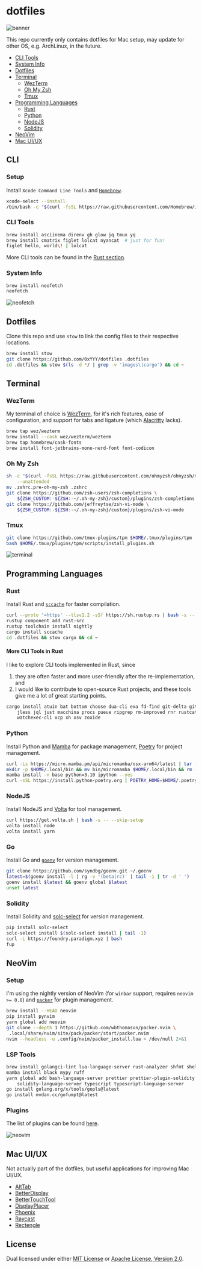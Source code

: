 # dotfiles

![banner](images/banner.png)

This repo currently only contains dotfiles for Mac setup, may update for other OS, e.g. ArchLinux,
in the future.

-   [CLI Tools](#cli-tools)
-   [System Info](#system-info)
-   [Dotfiles](#dotfiles-1)
-   [Terminal](#terminal)
    -   [WezTerm](#wezterm)
    -   [Oh My Zsh](#oh-my-zsh)
    -   [Tmux](#tmux)
-   [Programming Languages](#programming-languages)
    -   [Rust](#rust)
    -   [Python](#python)
    -   [NodeJS](#nodejs)
    -   [Solidity](#solidity)
-   [NeoVim](#neovim)
-   [Mac UI/UX](#mac-uiux)

## CLI

### Setup

Install `Xcode Command Line Tools` and [`Homebrew`](https://brew.sh).

```bash
xcode-select --install
/bin/bash -c "$(curl -fsSL https://raw.githubusercontent.com/Homebrew/install/HEAD/install.sh)"
```

### CLI Tools

```bash
brew install asciinema direnv gh glow jq tmux yq
brew install cmatrix figlet lolcat nyancat  # just for fun!
figlet hello, world\! | lolcat
```

More CLI tools can be found in the [Rust section](#more-cli-tools-in-rust).

### System Info

```bash
brew install neofetch
neofetch
```

![neofetch](images/neofetch.png)

## Dotfiles

Clone this repo and use `stow` to link the config files to their respective locations.

```bash
brew install stow
git clone https://github.com/0xYYY/dotfiles .dotfiles
cd .dotfiles && stow $(ls -d */ | grep -v 'images\|cargo') && cd ~
```

## Terminal

### WezTerm

My terminal of choice is [WezTerm](https://wezfurlong.org/wezterm/), for it's rich features, ease of
configuration, and support for tabs and ligature (which
[Alacritty](https://github.com/alacritty/alacritty/issues/50) lacks).

```bash
brew tap wez/wezterm
brew install --cask wez/wezterm/wezterm
brew tap homebrew/cask-fonts
brew install font-jetbrains-mono-nerd-font font-codicon
```

### Oh My Zsh

```bash
sh -c "$(curl -fsSL https://raw.githubusercontent.com/ohmyzsh/ohmyzsh/master/tools/install.sh)" "" \
    --unattended
mv .zshrc.pre-oh-my-zsh .zshrc
git clone https://github.com/zsh-users/zsh-completions \
    ${ZSH_CUSTOM:-${ZSH:-~/.oh-my-zsh}/custom}/plugins/zsh-completions
git clone https://github.com/jeffreytse/zsh-vi-mode \
    ${ZSH_CUSTOM:-${ZSH:-~/.oh-my-zsh}/custom}/plugins/zsh-vi-mode
```

### Tmux

```bash
git clone https://github.com/tmux-plugins/tpm $HOME/.tmux/plugins/tpm
bash $HOME/.tmux/plugins/tpm/scripts/install_plugins.sh
```

![terminal](images/terminal.png)

## Programming Languages

### Rust

Install Rust and [`sccache`](https://github.com/mozilla/sccache) for faster compilation.

```bash
curl --proto '=https' --tlsv1.2 -sSf https://sh.rustup.rs | bash -s -- --verbose -y --no-modify-path
rustup component add rust-src
rustup toolchain install nightly
cargo install sccache
cd .dotfiles && stow cargo && cd ~
```

#### More CLI Tools in Rust

I like to explore CLI tools implemented in Rust, since

1. they are often faster and more user-friendly after the re-implementation, and
2. I would like to contribute to open-source Rust projects, and these tools give me a lot of great
   starting points.

```bash
cargo install atuin bat bottom choose dua-cli exa fd-find git-delta gitui gping heh hexyl huniq \
    jless jql just macchina procs pueue ripgrep rm-improved rnr rustcat sd skim starship tokei tuc \
    watchexec-cli xcp xh xsv zoxide
```

### Python

Install Python and [Mamba](https://mamba.readthedocs.io/en/latest/index.html) for package
management, [Poetry](https://python-poetry.org/) for project management.

```bash
curl -Ls https://micro.mamba.pm/api/micromamba/osx-arm64/latest | tar -xvj bin/micromamba
mkdir -p $HOME/.local/bin && mv bin/micromamba $HOME/.local/bin && rm -r bin
mamba install -n base python=3.10 ipython --yes
curl -sSL https://install.python-poetry.org | POETRY_HOME=$HOME/.poetry python -
```

### NodeJS

Install NodeJS and [Volta](https://volta.sh) for tool management.

```bash
curl https://get.volta.sh | bash -s -- --skip-setup
volta install node
volta install yarn
```

### Go

Install Go and [`goenv`](https://github.com/syndbg/goenv) for version management.

```bash
git clone https://github.com/syndbg/goenv.git ~/.goenv
latest=$(goenv install -l | rg -v '(beta|rc)' | tail -1 | tr -d ' ')
goenv install $latest && goenv global $latest
unset latest
```

### Solidity

Install Solidity and [solc-select](https://github.com/crytic/solc-select) for version management.

```bash
pip install solc-select
solc-select install $(solc-select install | tail -1)
curl -L https://foundry.paradigm.xyz | bash
fup
```

## NeoVim

### Setup

I'm using the nightly version of NeoVim (for `winbar` support, requires `neovim >= 0.8`) and
[`packer`](https://github.com/wbthomason/packer.nvim) for plugin management.

```bash
brew install --HEAD neovim
pip install pynvim
yarn global add neovim
git clone --depth 1 https://github.com/wbthomason/packer.nvim \
 .local/share/nvim/site/pack/packer/start/packer.nvim
nvim --headless -u .config/nvim/packer_install.lua > /dev/null 2>&1
```

### LSP Tools

```bash
brew install golangci-lint lua-language-server rust-analyzer shfmt shellharden stylua
mamba install black mypy ruff
yarn global add bash-language-server prettier prettier-plugin-solidity pyright \
    solidity-language-server typescript typescript-language-server
go install golang.org/x/tools/gopls@latest
go install mvdan.cc/gofumpt@latest
```

### Plugins

The list of plugins can be found [here](neovim/.config/nvim/lua/settings/plugins.lua).

![neovim](images/neovim.png)

## Mac UI/UX

Not actually part of the dotfiles, but useful applications for improving Mac UI/UX.

-   [AltTab](https://alt-tab-macos.netlify.app)
-   [BetterDisplay](https://github.com/waydabber/BetterDisplay#readme)
-   [BetterTouchTool](https://folivora.ai)
-   [DisplayPlacer](https://github.com/jakehilborn/displayplacer)
-   [Phoenix](https://github.com/kasper/phoenix)
-   [Raycast](https://www.raycast.com)
-   [Rectengle](https://rectangleapp.com)

## License

Dual licensed under either [MIT License](./LICENSE-MIT) or [Apache License, Version 2.0](./LICENSE-APACHE).
